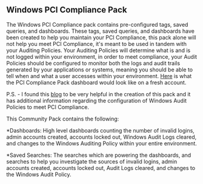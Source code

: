 Windows PCI Compliance Pack
-----------------------------

The Windows PCI Compliance pack contains pre-configured tags, saved queries, and dashboards. These tags, saved queries, and dashboards have been created to help you maintain your PCI Compliance, this pack alone will not help you meet PCI Compliance, it's meant to be used in tandem with your Auditing Policies. Your Auditing Policies will determine what is and is not logged within your environment, in order to meet compliance, your Audit Policies should be configured to monitor both the logs and audit trails generated by your applications or systems, meaning you should be able to tell when and what a user accesses within your environment. [Here](https://monosnap.com/file/uqRL9cXMryARSOiD103WWroLTJasHU "Here") is what the PCI Compliance Pack dashboard would look like on a fresh account.

P.S. - I found this [blog](http://blog.jakeeliasz.com/2014/04/03/part-1-audit-trails-in-pci-dss-v3-0-logging-in-windows/ "blog") to be very helpful in the creation of this pack and it has additional information regarding the configuration of Windows Audit Policies to meet PCI Compliance.

This Community Pack contains the following:

*Dashboards: High level dashboards counting the number of invalid logins, admin accounts created, accounts locked out, Windows Audit Logs cleared, and changes to the Windows Auditing Policy within your entire environment.

*Saved Searches: The searches which are powering the dashboards, and searches to help you investigate the sources of invalid logins, admin accounts created, accounts locked out, Audit Logs cleared, and changes to the Windows Audit Policy.